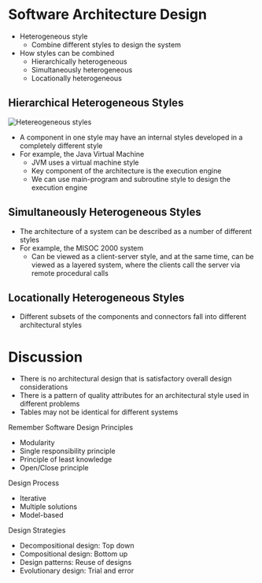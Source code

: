 # Software Architecture Design

- Heterogeneous style
    - Combine different styles to design the system
- How styles can be combined
    - Hierarchically heterogeneous
    - Simultaneously heterogeneous
    - Locationally heterogeneous

## Hierarchical Heterogeneous Styles

![Hetereogeneous styles](https://www.routledgehandbooks.com/assets/9780429399602/graphics/fig3_4.jpg)

- A component in one style may have an internal styles developed in a completely different style
- For example, the Java Virtual Machine
    - JVM uses a virtual machine style
    - Key component of the architecture is the execution engine
    - We can use main-program and subroutine style to design the execution engine

## Simultaneously Heterogeneous Styles

- The architecture of a system can be described as a number of different styles
- For example, the MISOC 2000 system
    - Can be viewed as a client-server style, and at the same time, can be viewed as a layered system, where the clients call the server via remote procedural calls

## Locationally Heterogeneous Styles

- Different subsets of the components and connectors fall into different architectural styles

# Discussion

- There is no architectural design that is satisfactory overall design considerations
- There is a pattern of quality attributes for an architectural style used in different problems
- Tables may not be identical for different systems

Remember Software Design Principles
- Modularity
- Single responsibility principle
- Principle of least knowledge
- Open/Close principle

Design Process
- Iterative
- Multiple solutions
- Model-based

Design Strategies
- Decompositional design: Top down
- Compositional design: Bottom up
- Design patterns: Reuse of designs
- Evolutionary design: Trial and error
